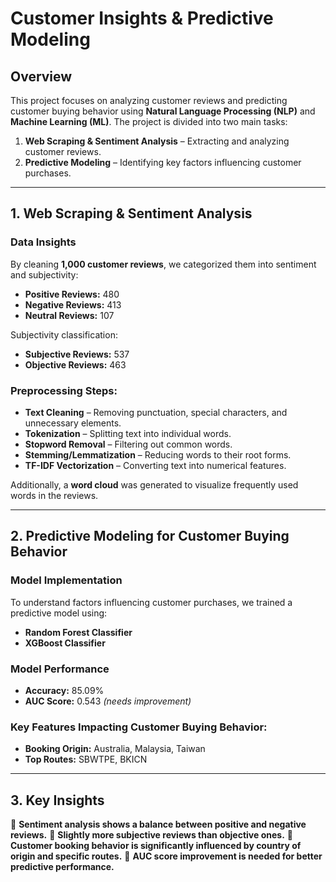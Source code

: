 # Customer Insights & Predictive Modeling

## Overview
This project focuses on analyzing customer reviews and predicting customer buying behavior using **Natural Language Processing (NLP)** and **Machine Learning (ML)**. The project is divided into two main tasks:
1. **Web Scraping & Sentiment Analysis** – Extracting and analyzing customer reviews.
2. **Predictive Modeling** – Identifying key factors influencing customer purchases.

---

## 1. Web Scraping & Sentiment Analysis
### Data Insights
By cleaning **1,000 customer reviews**, we categorized them into sentiment and subjectivity:
- **Positive Reviews:** 480
- **Negative Reviews:** 413
- **Neutral Reviews:** 107

Subjectivity classification:
- **Subjective Reviews:** 537
- **Objective Reviews:** 463

### Preprocessing Steps:
- **Text Cleaning** – Removing punctuation, special characters, and unnecessary elements.
- **Tokenization** – Splitting text into individual words.
- **Stopword Removal** – Filtering out common words.
- **Stemming/Lemmatization** – Reducing words to their root forms.
- **TF-IDF Vectorization** – Converting text into numerical features.

Additionally, a **word cloud** was generated to visualize frequently used words in the reviews.

---

## 2. Predictive Modeling for Customer Buying Behavior
### Model Implementation
To understand factors influencing customer purchases, we trained a predictive model using:
- **Random Forest Classifier**
- **XGBoost Classifier**

### Model Performance
- **Accuracy:** 85.09%
- **AUC Score:** 0.543 *(needs improvement)*

### Key Features Impacting Customer Buying Behavior:
- **Booking Origin:** Australia, Malaysia, Taiwan
- **Top Routes:** SBWTPE, BKICN

---

## 3. Key Insights
📌 **Sentiment analysis shows a balance between positive and negative reviews.**
📌 **Slightly more subjective reviews than objective ones.**
📌 **Customer booking behavior is significantly influenced by country of origin and specific routes.**
📌 **AUC score improvement is needed for better predictive performance.**

